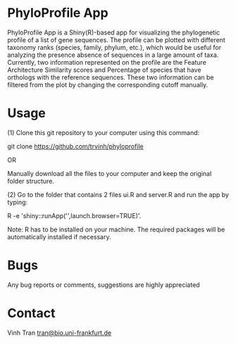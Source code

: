 # PhyloProfile App

PhyloProfile App is a Shiny(R)-based app for visualizing the phylogenetic profile of a list of gene sequences.
The profile can be plotted with different taxonomy ranks (species, family, phylum, etc.), which would be useful for analyzing the presence absence of sequences in a large amount of taxa.
Currently, two information represented on the profile are the Feature Architecture Similarity scores and Percentage of species that have orthologs with the reference sequences. These two information can be filtered from the plot by changing the corresponding cutoff manually.

# Usage
(1) Clone this git repository to your computer using this command:

git clone https://github.com/trvinh/phyloprofile

OR 

Manually download all the files to your computer and keep the original folder structure.

(2) Go to the folder that contains 2 files ui.R and server.R and run the app by typing: 

R -e 'shiny::runApp('',launch.browser=TRUE)'.

Note: R has to be installed on your machine. The required packages will be automatically installed if necessary.

# Bugs
Any bug reports or comments, suggestions are highly appreciated

# Contact
Vinh Tran
tran@bio.uni-frankfurt.de
